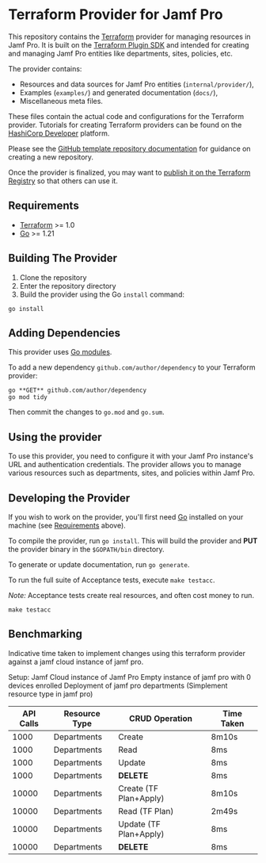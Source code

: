 # Terraform Provider for Jamf Pro

This repository contains the [Terraform](https://www.terraform.io) provider for managing resources in Jamf Pro. It is built on the [Terraform Plugin SDK](https://github.com/hashicorp/terraform-plugin-sdk) and intended for creating and managing Jamf Pro entities like departments, sites, policies, etc.

The provider contains:

- Resources and data sources for Jamf Pro entities (`internal/provider/`),
- Examples (`examples/`) and generated documentation (`docs/`),
- Miscellaneous meta files.

These files contain the actual code and configurations for the Terraform provider. Tutorials for creating Terraform providers can be found on the [HashiCorp Developer](https://developer.hashicorp.com/terraform/tutorials/providers-plugin-framework) platform. 

Please see the [GitHub template repository documentation](https://help.github.com/en/github/creating-cloning-and-archiving-repositories/creating-a-repository-from-a-template) for guidance on creating a new repository.

Once the provider is finalized, you may want to [publish it on the Terraform Registry](https://developer.hashicorp.com/terraform/registry/providers/publishing) so that others can use it.

## Requirements

- [Terraform](https://developer.hashicorp.com/terraform/downloads) >= 1.0
- [Go](https://golang.org/doc/install) >= 1.21

## Building The Provider

1. Clone the repository
2. Enter the repository directory
3. Build the provider using the Go `install` command:

```shell
go install
```

## Adding Dependencies

This provider uses [Go modules](https://github.com/golang/go/wiki/Modules).

To add a new dependency `github.com/author/dependency` to your Terraform provider:

```shell
go **GET** github.com/author/dependency
go mod tidy
```

Then commit the changes to `go.mod` and `go.sum`.

## Using the provider

To use this provider, you need to configure it with your Jamf Pro instance's URL and authentication credentials. The provider allows you to manage various resources such as departments, sites, and policies within Jamf Pro.

## Developing the Provider

If you wish to work on the provider, you'll first need [Go](http://www.golang.org) installed on your machine (see [Requirements](#requirements) above).

To compile the provider, run `go install`. This will build the provider and **PUT** the provider binary in the `$GOPATH/bin` directory.

To generate or update documentation, run `go generate`.

To run the full suite of Acceptance tests, execute `make testacc`.

*Note:* Acceptance tests create real resources, and often cost money to run.

```shell
make testacc
```

## Benchmarking

Indicative time taken to implement changes using this terraform provider against a jamf cloud instance of jamf pro.

Setup:
Jamf Cloud instance of Jamf Pro
Empty instance of jamf pro with 0 devices enrolled
Deployment of jamf pro departments (Simplement resource type in jamf pro)

| API Calls      | Resource Type | CRUD Operation        | Time Taken   |
| ---------------| ------------- |-----------------------|--------------|
| 1000           | Departments   | Create                | 8m10s        |
| 1000           | Departments   | Read                  | 8ms          |
| 1000           | Departments   | Update                | 8ms          |
| 1000           | Departments   | **DELETE**                | 8ms          |
| 10000          | Departments   | Create (TF Plan+Apply)| 8m10s        |
| 10000          | Departments   | Read (TF Plan)        | 2m49s        |
| 10000          | Departments   | Update (TF Plan+Apply)| 8ms          |
| 10000          | Departments   | **DELETE**                | 8ms          |

